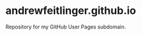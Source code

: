 andrewfeitlinger.github.io
==========================

Repository for my GitHub User Pages subdomain.
